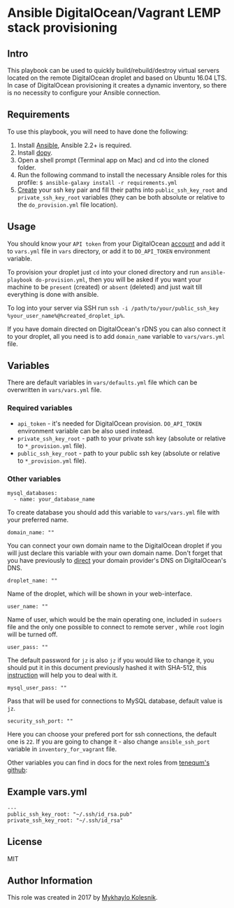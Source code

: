 # Ansible DigitalOcean/Vagrant LEMP stack provisioning

## Intro
This playbook can be used to quickly build/rebuild/destroy virtual servers located on the remote DigitalOcean droplet and based on Ubuntu 16.04 LTS. In case of DigitalOcean provisioning it creates a dynamic inventory, so there is no necessity to configure your Ansible connection.

## Requirements
To use this playbook, you will need to have done the following:
1. Install [Ansible](http://docs.ansible.com/intro_installation.html), Ansible 2.2+ is required.
2. Install [dopy](https://github.com/Wiredcraft/dopy).
3. Open a shell prompt (Terminal app on Mac) and cd into the cloned folder.
4. Run the following command to install the necessary Ansible roles for this profile: `$ ansible-galaxy install -r requirements.yml`
5. [Create](https://www.digitalocean.com/community/tutorials/how-to-set-up-ssh-keys--2) your ssh key pair and fill their paths into `public_ssh_key_root` and `private_ssh_key_root` variables (they can be both absolute or relative to the `do_provision.yml` file location).

## Usage

You should know your `API token` from your DigitalOcean [account](https://cloud.digitalocean.com/droplets) and add it to `vars.yml` file in `vars` directory, or add it to `DO_API_TOKEN` environment variable.

To provision your droplet just `cd` into your cloned directory and run `ansible-playbook do-provision.yml`, then you will be asked if you want your machine to be `present` (created) or `absent` (deleted) and just wait till everything is done with ansible.

To log into your server via SSH run `ssh -i /path/to/your/public_ssh_key %your_user_name%@%created_droplet_ip%`.

If you have domain directed on DigitalOcean's rDNS you can also connect it to your droplet, all you need is to add `domain_name` variable to `vars/vars.yml` file.
## Variables

There are default variables in `vars/defaults.yml` file which can be overwritten in `vars/vars.yml` file.

### Required variables
- `api_token` - it's needed for DigitalOcean provision. `DO_API_TOKEN` environment variable can be also used instead.
- `private_ssh_key_root` - path to your private ssh key (absolute or relative to `*_provision.yml` file).
- `public_ssh_key_root` - path to your public ssh key (absolute or relative to `*_provision.yml` file).

### Other variables
```
mysql_databases:
  - name: your_database_name
```
To create database you should add this variable to `vars/vars.yml` file with your preferred name.
```
domain_name: ""
```
You can connect your own domain name to the DigitalOcean droplet if you will just declare this variable with your own domain name. Don't forget that you have previously to [direct](https://www.digitalocean.com/community/tutorials/how-to-point-to-digitalocean-nameservers-from-common-domain-registrars) your domain provider's DNS on DigitalOcean's DNS.
```
droplet_name: ""
```
Name of the droplet, which will be shown in your web-interface.
```
user_name: ""
```
Name of user, which would be the main operating one, included in `sudoers` file and the only one possible to connect to remote server , while `root` login will be turned off.
```
user_pass: ""
```
The default password for `jz` is also `jz` if you would like to change it, you should put it in this document previously hashed it with SHA-512, this [instruction](http://docs.ansible.com/ansible/faq.html#how-do-i-generate-crypted-passwords-for-the-user-module) will help you to deal with it.
```
mysql_user_pass: ""
```
Pass that will be used for connections to MySQL database, default value is `jz`.
```
security_ssh_port: ""
```
Here you can choose your prefered port for ssh connections, the default one is `22`. If you are going to change it - also change `ansible_ssh_port` variable in `inventory_for_vagrant` file.

Other variables you can find in docs for the next roles from [tenequm's github](https://github.com/tenequm):

## Example vars.yml
```
---
public_ssh_key_root: "~/.ssh/id_rsa.pub"
private_ssh_key_root: "~/.ssh/id_rsa"
```
## License
MIT
## Author Information
This role was created in 2017 by [Mykhaylo Kolesnik](http://github.com/tenequm).
